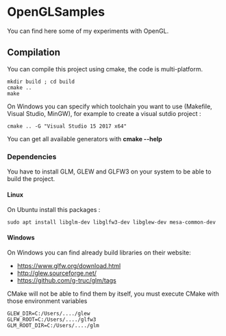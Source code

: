 # OpenGLSamples

You can find here some of my experiments with OpenGL.

## Compilation

You can compile this project using cmake, the code is multi-platform.
```shell script
mkdir build ; cd build
cmake ..
make
```

On Windows you can specify which toolchain you want to use (Makefile, Visual Studio, MinGW), for example to create a visual sutdio project :
```shell script
cmake .. -G "Visual Studio 15 2017 x64"
```
You can get all available generators with **cmake --help**

### Dependencies

You have to install GLM, GLEW and GLFW3 on your system to be able to build the project.

#### Linux
On Ubuntu install this packages :
```shell script
sudo apt install libglm-dev libglfw3-dev libglew-dev mesa-common-dev
```

#### Windows
On Windows you can find already build libraries on their website:
- https://www.glfw.org/download.html
- http://glew.sourceforge.net/
- https://github.com/g-truc/glm/tags

CMake will not be able to find them by itself, you must execute CMake with those environment variables
```shell script
GLEW_DIR=C:/Users/..../glew
GLFW_ROOT=C:/Users/..../glfw3
GLM_ROOT_DIR=C:/Users/..../glm
```